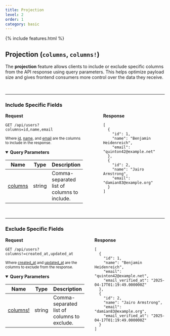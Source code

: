 ```yaml
---
title: Projection
level: 2
order: 1
category: basic
---
```


{% include features.html %}

## Projection (`columns`, `columns!`)

The **projection** feature allows clients to include or exclude specific columns from the API response using query parameters. This helps optimize payload size and gives frontend consumers more control over the data they receive.

<br>

---

### Include Specific Fields

<div style="display: flex; gap: 2rem; align-items: flex-start;" class="req-res">

<div style="flex: 1;" class="highlight">
<strong>Request</strong>

<pre class="highlight"><code>GET /api/users?columns=id,name,email</code></pre>

<sup>Where <ins>id</ins>, <ins>name</ins>, and <ins>email</ins> are the columns to include in the response.</sup>

<details open class="sup">
<summary><strong>Query Parameters</strong></summary>

| Name               | Type   | Description                                 |
|--------------------|--------|---------------------------------------------|
| <ins>columns</ins> | string | Comma-separated list of columns to include. |
</details>

</div>

---

<div style="flex: 1;">
<strong>Response</strong>

<pre><code>[
  {
    "id": 1,
    "name": "Benjamin Heidenreich",
    "email": "quinton42@example.net"
  },
  {
    "id": 2,
    "name": "Jairo Armstrong",
    "email": "damian83@example.org"
  }
]
</code></pre>
</div>

</div>

<br>

---

### Exclude Specific Fields

<div style="display: flex; gap: 2rem; align-items: flex-start;" class="req-res">

<div style="flex: 1;" class="highlight">
<strong>Request</strong>

<pre class="highlight"><code>GET /api/users?columns!=created_at,updated_at</code></pre>

<sup>Where <ins>created_at</ins> and <ins>updated_at</ins> are the columns to exclude from the response.</sup>

<details open class="sup">
<summary><strong>Query Parameters</strong></summary>

| Name                | Type   | Description                                |
|---------------------|--------|--------------------------------------------|
| <ins>columns!</ins> | string | Comma-separated list of columns to exclude. |
</details>

</div>

<div style="flex: 1;">
<strong>Response</strong>

<pre><code>[
  {
    "id": 1,
    "name": "Benjamin Heidenreich",
    "email": "quinton42@example.net",
    "email_verified_at": "2025-04-17T01:19:49.000000Z"
  },
  {
    "id": 2,
    "name": "Jairo Armstrong",
    "email": "damian83@example.org",
    "email_verified_at": "2025-04-17T01:19:49.000000Z"
  }
]
</code></pre>
</div>

</div>

<br>
